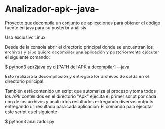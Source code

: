 # Analizador-apk--java-
Proyecto que decompila un conjunto de aplicaciones para obtener el código fuente en java para su posterior análisis

Uso exclusivo Linux

Desde de la consola abrir el directorio principal donde se encuentran los archivos y si se quiere decompilar una aplicación y posteriormente
ejecutar el siguiente comando:

$ python3 apk2java.py d [PATH del APK a decompilar] --java

Esto realizará la decompilación y entregará los archivos de salida en el directorio principal.

También está contenido un script que automatiza el proceso y toma todos los APk contenidos en el directorio "Apk" ejecuta el primer script 
por cada uno de los archivos y analiza los resultados entregando diversos outputs entregando un resultado para cada aplicación. El
comando para ejecutar este script es el siguiente

$ python3 analizador.py
